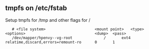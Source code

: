 ## tmpfs on /etc/fstab

Setup tmpfs for /tmp and other flags for /

       # <file system>						<mount point>	<type>	<options>								<dump>	<pass>
       /dev/mapper/hpenvy--vg-root				/		ext4    relatime,discard,errors=remount-ro      0       1

